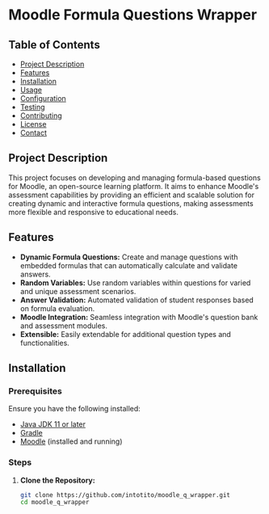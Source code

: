 # Moodle Formula Questions Wrapper

## Table of Contents
- [Project Description](#project-description)
- [Features](#features)
- [Installation](#installation)
- [Usage](#usage)
- [Configuration](#configuration)
- [Testing](#testing)
- [Contributing](#contributing)
- [License](#license)
- [Contact](#contact)

## Project Description

This project focuses on developing and managing formula-based questions for Moodle, an open-source learning platform. It aims to enhance Moodle's assessment capabilities by providing an efficient and scalable solution for creating dynamic and interactive formula questions, making assessments more flexible and responsive to educational needs.

## Features

- **Dynamic Formula Questions:** Create and manage questions with embedded formulas that can automatically calculate and validate answers.
- **Random Variables:** Use random variables within questions for varied and unique assessment scenarios.
- **Answer Validation:** Automated validation of student responses based on formula evaluation.
- **Moodle Integration:** Seamless integration with Moodle's question bank and assessment modules.
- **Extensible:** Easily extendable for additional question types and functionalities.

## Installation

### Prerequisites

Ensure you have the following installed:
- [Java JDK 11 or later](https://www.oracle.com/java/technologies/javase-jdk11-downloads.html)
- [Gradle](https://gradle.org/install/)
- [Moodle](https://download.moodle.org/) (installed and running)

### Steps

1. **Clone the Repository:**
   ```sh
   git clone https://github.com/intotito/moodle_q_wrapper.git
   cd moodle_q_wrapper
